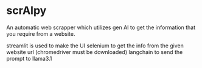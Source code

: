 # scrAIpy

An automatic web scrapper which utilizes gen AI to get the information that you require from a website.

streamlit is used to make the UI
selenium to get the info from the given website url (chromedriver must be downloaded)
langchain to send the prompt to llama3.1
